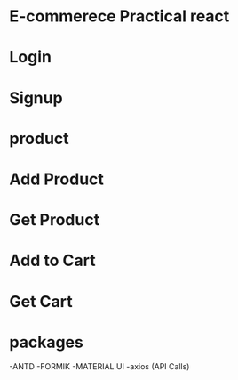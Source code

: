 # E-commerece Practical react

# Login
# Signup
# product
# Add Product
# Get Product
# Add to Cart
# Get Cart


# packages

-ANTD
-FORMIK
-MATERIAL UI
-axios (API Calls)
